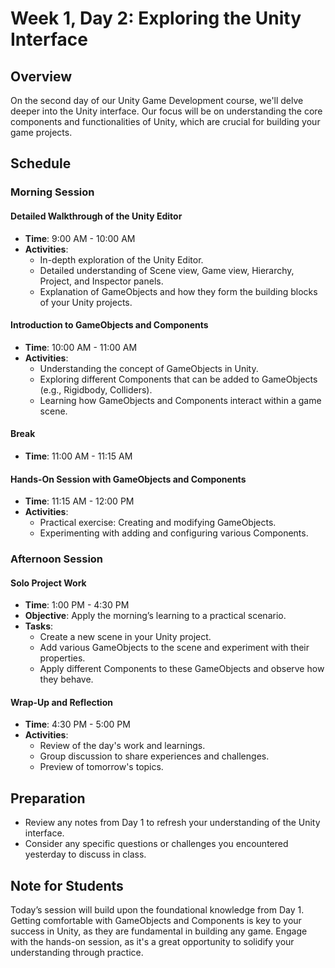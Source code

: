 # Week 1, Day 2: Exploring the Unity Interface

## Overview

On the second day of our Unity Game Development course, we'll delve deeper into the Unity interface. Our focus will be on understanding the core components and functionalities of Unity, which are crucial for building your game projects.

## Schedule

### Morning Session

#### Detailed Walkthrough of the Unity Editor
- **Time**: 9:00 AM - 10:00 AM
- **Activities**:
  - In-depth exploration of the Unity Editor.
  - Detailed understanding of Scene view, Game view, Hierarchy, Project, and Inspector panels.
  - Explanation of GameObjects and how they form the building blocks of your Unity projects.

#### Introduction to GameObjects and Components
- **Time**: 10:00 AM - 11:00 AM
- **Activities**:
  - Understanding the concept of GameObjects in Unity.
  - Exploring different Components that can be added to GameObjects (e.g., Rigidbody, Colliders).
  - Learning how GameObjects and Components interact within a game scene.

#### Break
- **Time**: 11:00 AM - 11:15 AM

#### Hands-On Session with GameObjects and Components
- **Time**: 11:15 AM - 12:00 PM
- **Activities**:
  - Practical exercise: Creating and modifying GameObjects.
  - Experimenting with adding and configuring various Components.

### Afternoon Session

#### Solo Project Work
- **Time**: 1:00 PM - 4:30 PM
- **Objective**: Apply the morning’s learning to a practical scenario.
- **Tasks**:
  - Create a new scene in your Unity project.
  - Add various GameObjects to the scene and experiment with their properties.
  - Apply different Components to these GameObjects and observe how they behave.

#### Wrap-Up and Reflection
- **Time**: 4:30 PM - 5:00 PM
- **Activities**:
  - Review of the day's work and learnings.
  - Group discussion to share experiences and challenges.
  - Preview of tomorrow's topics.

## Preparation

- Review any notes from Day 1 to refresh your understanding of the Unity interface.
- Consider any specific questions or challenges you encountered yesterday to discuss in class.

## Note for Students

Today’s session will build upon the foundational knowledge from Day 1. Getting comfortable with GameObjects and Components is key to your success in Unity, as they are fundamental in building any game. Engage with the hands-on session, as it's a great opportunity to solidify your understanding through practice.
